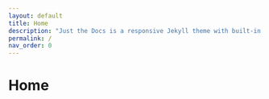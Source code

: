 ```yaml
---
layout: default
title: Home
description: "Just the Docs is a responsive Jekyll theme with built-in search that is easily customizable and hosted on GitHub Pages."
permalink: /
nav_order: 0
---
```


# Home
